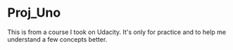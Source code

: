 # Proj_Uno
This is from a course I took on Udacity. 
It's only for practice and to help me understand a few concepts better.
